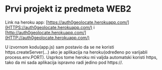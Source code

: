 # Prvi projekt iz predmeta WEB2

Link na heroku app: [https://auth0geolocate.herokuapp.com/](HTTPS://auth0geolocate.herokuapp.com/) i [http://auth0geolocate.herokuapp.com/](HTTP://auth0geolocate.herokuapp.com/)

U izvornom kodu(app.js) sam postavio da se ne koristi https.createServer(...) ako je aplikacija na heroku(određeno po varijabli process.env.PORT). Usprkos tome heroku mi valjda automatski koristi https, tako da mi sada aplikacija ispravno radi jedino pod https://.
